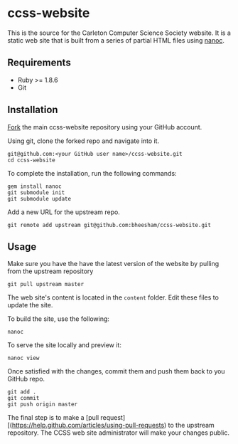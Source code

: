 ccss-website
============
This is the source for the Carleton Computer Science Society website. It is a
static web site that is built from a series of partial HTML files using
[nanoc](http://nanoc.ws/).

## Requirements
  * Ruby >= 1.8.6
  * Git

## Installation

[Fork](https://help.github.com/articles/fork-a-repo) the main ccss-website
repository using your GitHub account.

Using git, clone the forked repo and navigate into it.
```
git@github.com:<your GitHub user name>/ccss-website.git
cd ccss-website
```

To complete the installation, run the following commands:
```
gem install nanoc
git submodule init
git submodule update
```

Add a new URL for the upstream repo.
```
git remote add upstream git@github.com:bheesham/ccss-website.git 
```

## Usage

Make sure you have the have the latest version of the website by pulling from
the upstream repository

```
git pull upstream master
```

The web site's content is located in the `content` folder. Edit these files to
update the site.

To build the site, use the following:
```
nanoc
```

To serve the site locally and preview it:
```
nanoc view
```

Once satisfied with the changes, commit them and push them back to you GitHub
repo.

```
git add .
git commit
git push origin master
```

The final step is to make a [pull
request][(https://help.github.com/articles/using-pull-requests) to the upstream
repository. The CCSS web site administrator will make your changes public.


